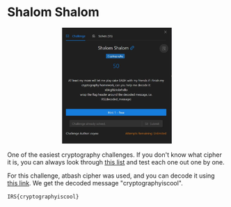 # Shalom Shalom

<p align = "center"><img src="challenge.JPG" alt="alt text" width="50%" height="50%" /></p>

One of the easiest cryptography challenges. If you don't know what cipher it is, you can always look through <a href = "http://practicalcryptography.com/ciphers/">this list</a> and test each one out one by one.

For this challenge, atbash cipher was used, and you can decode it using <a href = "https://www.dcode.fr/atbash-cipher">this link</a>. We get the decoded message "cryptographyiscool".

```
IRS{cryptographyiscool}
```